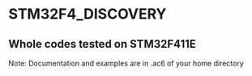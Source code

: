 # STM32F4_DISCOVERY
## Whole codes tested on STM32F411E

Note:
	Documentation and examples are in .ac6 of your home directory
